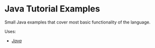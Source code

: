 # **Java Tutorial Examples**

Small Java examples that cover most basic functionality of the language.

Uses:
* _[Java](https://docs.oracle.com/javase/tutorial/index.html)_